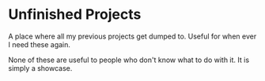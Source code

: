 # Unfinished Projects
 A place where all my previous projects get dumped to. Useful for when ever I need these again.

 None of these are useful to people who don't know what to do with it. It is simply a showcase.
